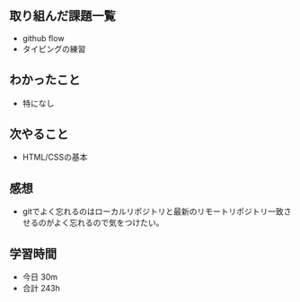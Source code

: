 ## 取り組んだ課題一覧
- github flow
- タイピングの練習
## わかったこと
- 特になし
## 次やること
-  HTML/CSSの基本
## 感想
- gitでよく忘れるのはローカルリポジトリと最新のリモートリポジトリ一致させるのがよく忘れるので気をつけたい。
## 学習時間
- 今日 30m
- 合計 243h
